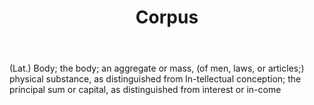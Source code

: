 ---
title: Corpus
letter: C
permalink: "/definitions/bld-corpus.html"
body: "(Lat.) Body; the body; an aggregate or mass, (of men, laws, or articles;) physical
  substance, as distinguished from ln-tellectual conception; the principal sum or
  capital, as distinguished from interest or in-come"
published_at: '2018-07-07'
source: Black's Law Dictionary 2nd Ed (1910)
layout: post
---